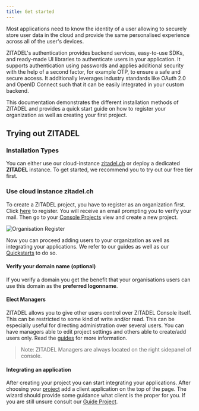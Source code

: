 ```yaml
---
title: Get started
---
```


Most applications need to know the identity of a user allowing to securely store user data in the cloud and provide the same personalised experience across all of the user's devices.

ZITADEL's authentication provides backend services, easy-to-use SDKs, and ready-made UI libraries to authenticate users in your application. It supports authentication using passwords and applies additional security with the help of a second factor, for example OTP, to ensure a safe and secure access.
It additionally leverages industry standards like OAuth 2.0 and OpenID Connect such that it can be easily integrated in your custom backend.

This documentation demonstrates the different installation methods of ZITADEL and provides a quick start guide on how to register your organization as well as creating your first project.

## Trying out ZITADEL

### Installation Types

You can either use our cloud-instance [zitadel.ch](https://zitadel.ch) or deploy a dedicated **ZITADEL** instance. To get started, we recommend you to try out our free tier first.

### Use cloud instance zitadel.ch

To create a ZITADEL project, you have to register as an organization first. Click [here](https://accounts.zitadel.ch/register/org) to register.
You will receive an email prompting you to verify your mail.
Then go to your [Console Projects](https://console.zitadel.ch/projects) view and create a new project.

![Organisation Register](/img/accounts_org_register_light.png)

Now you can proceed adding users to your organization as well as integrating your applications. We refer to our guides as well as our [Quickstarts](../quickstarts/introduction) to do so.

#### Verify your domain name (optional)

If you verify a domain you get the benefit that your organisations users can use this domain as the **preferred logonname**.

#### Elect Managers

ZITADEL allows you to give other users control over ZITADEL Console itself. This can be restricted to some kind of write and/or read. This can be especially useful for directing administration over several users. You can have managers able to edit project settings and others able to create/add users only.
Read the [guides](introduction) for more information.

> Note: ZITADEL Managers are always located on the right sidepanel of console.

#### Integrating an application

After creating your project you can start integrating your applications.
After choosing your [project](https://console.zitadel.ch/projects) add a client application on the top of the page.
The wizard should provide some guidance what client is the proper for you. If you are still unsure consult our [Guide Project](projects).
